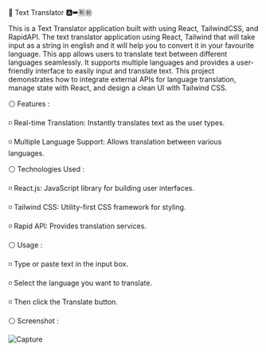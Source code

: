 💬 Text Translator 🅰➡🈶㊗

  This is a Text Translator application built with using React, TailwindCSS, and RapidAPI. 
  The text translator application using React, Tailwind that will take input as a string in 
  english and it will help you to convert it in your favourite language. 
  This app allows users to translate text between different languages seamlessly.
  It supports multiple languages and provides a user-friendly interface to easily input and translate text.
  This project demonstrates how to integrate external APIs for language translation, manage state with React,
  and design a clean UI with Tailwind CSS.

⚪ Features :

 ◽  Real-time Translation: Instantly translates text as the user types.

 ◽  Multiple Language Support: Allows translation between various languages.

⚪ Technologies Used :

 ◽  React.js: JavaScript library for building user interfaces.

 ◽  Tailwind CSS: Utility-first CSS framework for styling.

 ◽  Rapid API: Provides translation services.

⚪ Usage :

 ◽  Type or paste text in the input box.

 ◽  Select the language you want to translate.

 ◽  Then click the Translate button. 

⚪ Screenshot : 
    
 

![Capture](https://github.com/user-attachments/assets/1f3a654b-b225-4314-b568-d1e1b1cca2b0)
